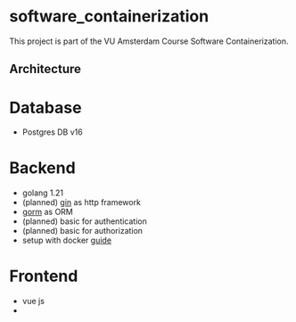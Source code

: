# software_containerization

This project is part of the VU Amsterdam Course Software Containerization. 


## Architecture

# Database

- Postgres DB v16

# Backend

- golang 1.21
- (planned) [gin](https://gin-gonic.com/docs/quickstart/) as http framework
- [gorm](https://gorm.io/docs/index.html) as ORM
- (planned) basic for authentication
- (planned) basic for authorization
- setup with docker [guide](https://blog.jetbrains.com/go/2020/05/04/go-development-with-docker-containers/)
# Frontend

- vue js
- 